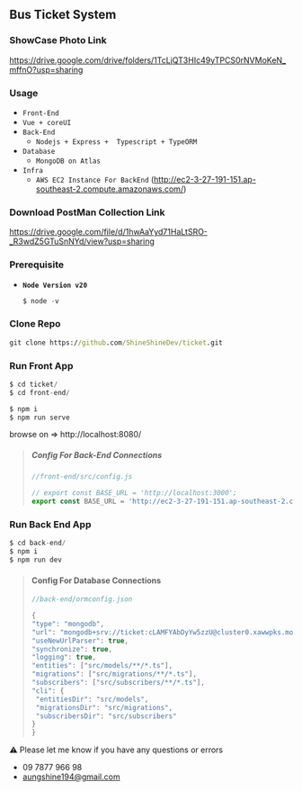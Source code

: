## Bus Ticket System 



### ShowCase Photo Link

https://drive.google.com/drive/folders/1TcLjQT3HIc49yTPCS0rNVMoKeN_mffnO?usp=sharing



### Usage

- `Front-End`
- `Vue + coreUI`
- `Back-End`
  - `Nodejs + Express +  Typescript + TypeORM`
- `Database`
  - `MongoDB on Atlas`
- `Infra`
  - `AWS EC2 Instance For BackEnd` (http://ec2-3-27-191-151.ap-southeast-2.compute.amazonaws.com/)



### Download PostMan Collection Link

https://drive.google.com/file/d/1hwAaYyd71HaLtSRO-_R3wdZ5GTuSnNYd/view?usp=sharing



### Prerequisite

- **`Node Version v20`**

  ```js
  $ node -v
  ```



### Clone Repo

```cmd
git clone https://github.com/ShineShineDev/ticket.git
```



### Run Front App

```js
$ cd ticket/
$ cd front-end/

$ npm i    
$ npm run serve
```
browse on => http://localhost:8080/ 

> ##### Config For Back-End Connections
>
> ```js
> //front-end/src/config.js
> 
> // export const BASE_URL = 'http://localhost:3000';
> export const BASE_URL = 'http://ec2-3-27-191-151.ap-southeast-2.compute.amazonaws.com';
> ```



### Run Back End App

```js
$ cd back-end/
$ npm i    
$ npm run dev
```

> #### Config For Database Connections
>
> ```js
> //back-end/ormconfig.json
> 
> {
> "type": "mongodb",
> "url": "mongodb+srv://ticket:cLAMFYAbDyYw5zzU@cluster0.xawwpks.mongodb.net/ticket?retryWrites=true&w=majority",
> "useNewUrlParser": true,
> "synchronize": true,
> "logging": true,
> "entities": ["src/models/**/*.ts"],
> "migrations": ["src/migrations/**/*.ts"],
> "subscribers": ["src/subscribers/**/*.ts"],
> "cli": {
>  "entitiesDir": "src/models",
>  "migrationsDir": "src/migrations",
>  "subscribersDir": "src/subscribers"
> }
> }
> ```
>
> 



:warning: Please let me know if you have any questions or errors

 -	 09 7877 966 98
 -	aungshine194@gmail.com







